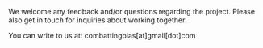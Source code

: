We welcome any feedback and/or questions regarding the project. Please also get in touch for inquiries about working together. 

You can write to us at: combattingbias[at]gmail[dot]com
